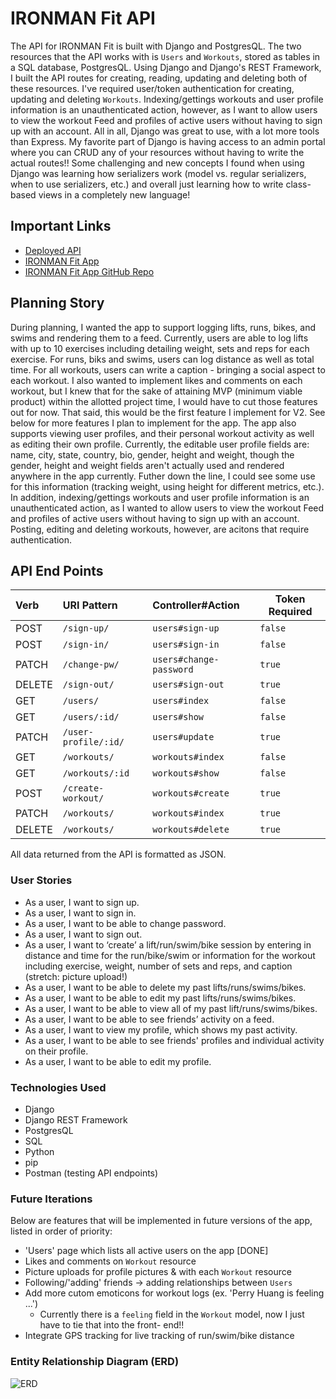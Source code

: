 # IRONMAN Fit API

The API for IRONMAN Fit is built with Django and PostgresQL. The two resources that the API works with is `Users` and `Workouts`, stored as tables in a SQL database, PostgresQL. Using Django and Django's REST Framework, I built the API routes for creating, reading, updating and deleting both of these resources. I've required user/token authentication for creating, updating and deleting `Workouts`. Indexing/gettings workouts and user profile information is an unauthenticated action, however, as I want to allow users to view the workout Feed and profiles of active users without having to sign up with an account. All in all, Django was great to use, with a lot more tools than Express. My favorite part of Django is having access to an admin portal where you can CRUD any of your resources without having to write the actual routes!! Some challenging and new concepts I found when using Django was learning how serializers work (model vs. regular serializers, when to use serializers, etc.) and overall just learning how to write class-based views in a completely new language!

## Important Links

- [Deployed API](https://ironman-api.herokuapp.com/)
- [IRONMAN Fit App](https://perryfhuang.github.io/ironman-fit-client/)
- [IRONMAN Fit App GitHub Repo](https://github.com/perryfhuang/ironman-fit-client)


## Planning Story

During planning, I wanted the app to support logging lifts, runs, bikes, and swims and rendering them to a feed. Currently, users are able to log lifts with up to 10 exercises including detailing weight, sets and reps for each exercise. For runs, biks and swims, users can log distance as well as total time. For all workouts, users can write a caption - bringing a social aspect to each workout. I also wanted to implement likes and comments on each workout, but I knew that for the sake of attaining MVP (minimum viable product) within the allotted project time, I would have to cut those features out for now. That said, this would be the first feature I implement for V2. See below for more features I plan to implement for the app. The app also supports viewing user profiles, and their personal workout activity as well as editing their own profile. Currently, the editable user profile fields are: name, city, state, country, bio, gender, height and weight, though the gender, height and weight fields aren't actually used and rendered anywhere in the app currently. Futher down the line, I could see some use for this information (tracking weight, using height for different metrics, etc.). In addition, indexing/gettings workouts and user profile information is an unauthenticated action, as I wanted to allow users to view the workout Feed and profiles of active users without having to sign up with an account. Posting, editing and deleting workouts, however, are acitons that require authentication.

## API End Points

| Verb   | URI Pattern          | Controller#Action       |  Token Required |
|:-------|:---------------------|:------------------------|-----------------|
| POST   | `/sign-up/`          | `users#sign-up`         |   `false`       |     
| POST   | `/sign-in/`          | `users#sign-in`         |   `false`       |
| PATCH  | `/change-pw/`        | `users#change-password` |   `true`        |
| DELETE | `/sign-out/`         | `users#sign-out`        |   `true`        |
| GET    | `/users/`            | `users#index`           |   `false`       |
| GET    | `/users/:id/`        | `users#show`            |   `false`       |
| PATCH  | `/user-profile/:id/` | `users#update`          |   `true`        |
| GET    | `/workouts/`         | `workouts#index`        |   `false`       |
| GET    | `/workouts/:id`      | `workouts#show`         |   `false`       |
| POST   | `/create-workout/`   | `workouts#create`       |   `true`        |
| PATCH  | `/workouts/`         | `workouts#index`        |   `true`        |
| DELETE | `/workouts/`         | `workouts#delete`       |   `true`        |


All data returned from the API is formatted as JSON.

### User Stories

- As a user, I want to sign up.
- As a user, I want to sign in.
- As a user, I want to be able to change password.
- As a user, I want to sign out.
- As a user, I want to ‘create’ a lift/run/swim/bike session by entering in distance and time for the run/bike/swim or information for the workout including exercise, weight, number of sets and reps, and caption (stretch: picture upload!)
- As a user, I want to be able to delete my past lifts/runs/swims/bikes.
- As a user, I want to be able to edit my past lifts/runs/swims/bikes.
- As a user, I want to be able to view all of my past lift/runs/swims/bikes.
- As a user, I want to be able to see friends’ activity on a feed.
- As a user, I want to view my profile, which shows my past activity.
- As a user, I want to be able to see friends' profiles and individual activity on their profile.
- As a user, I want to be able to edit my profile.

### Technologies Used

- Django
- Django REST Framework
- PostgresQL
- SQL
- Python
- pip
- Postman (testing API endpoints)

### Future Iterations

Below are features that will be implemented in future versions of the app, listed in order of priority:

- 'Users' page which lists all active users on the app [DONE]
- Likes and comments on `Workout` resource
- Picture uploads for profile pictures & with each `Workout` resource
- Following/'adding' friends -> adding relationships between `Users`
- Add more cutom emoticons for workout logs (ex. 'Perry Huang is feeling ...') 
  - Currently there is a `feeling` field in the `Workout` model, now I just have to tie that into the front-    end!!
- Integrate GPS tracking for live tracking of run/swim/bike distance

### Entity Relationship Diagram (ERD)
![ERD](https://i.imgur.com/DgU9UBE.jpg)
